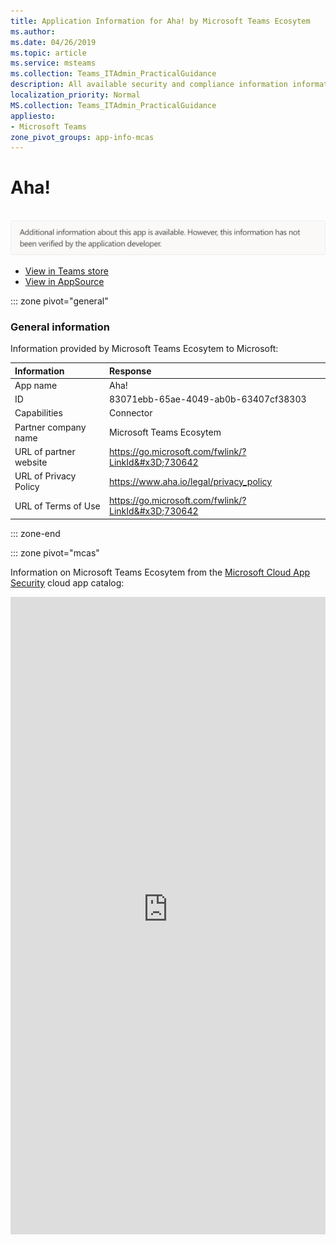 ```yaml
---
title: Application Information for Aha! by Microsoft Teams Ecosytem
ms.author: 
ms.date: 04/26/2019
ms.topic: article
ms.service: msteams
ms.collection: Teams_ITAdmin_PracticalGuidance
description: All available security and compliance information information for Aha!, its data handling policies, its Microsoft Cloud App Security app catalog information, and security/compliance information in the CSA STAR registry.
localization_priority: Normal
MS.collection: Teams_ITAdmin_PracticalGuidance
appliesto:
- Microsoft Teams
zone_pivot_groups: app-info-mcas
---
```

# Aha!

<br/><img alt="Non-attested image" src="./images/unattested.png" width="650"/>

* <a href="https://teams.microsoft.com/l/app/83071ebb-65ae-4049-ab0b-63407cf38303" target="_blank">View in Teams store</a>
* <a href="https://appsource.microsoft.com/en-us/product/office/WA104381564" target="_blank">View in AppSource</a>

::: zone pivot="general"

### General information

Information provided by Microsoft Teams Ecosytem to Microsoft:

| **Information** | **Response** |
|:----------------|:-------------|
| App name | Aha! |
| ID | 83071ebb-65ae-4049-ab0b-63407cf38303 |
| Capabilities | Connector |
| Partner company name | Microsoft Teams Ecosytem |
| URL of partner website | <https://go.microsoft.com/fwlink/?LinkId&#x3D;730642> |
| URL of Privacy Policy | <https://www.aha.io/legal/privacy_policy> |
| URL of Terms of Use | <https://go.microsoft.com/fwlink/?LinkId&#x3D;730642> |

::: zone-end


::: zone pivot="mcas"

Information on Microsoft Teams Ecosytem from the [Microsoft Cloud App Security](https://www.microsoft.com/en-us/enterprise-mobility-security/cloud-app-security) cloud app catalog:

<iframe height='1020' title='Microsoft Cloud App Security Information' src='https://3ca685143b5b46b4b0e5266dadf2e97c.codepen.website/#/dashboard/21537' frameborder='no'  style='width: 100%;'>

<a href="https://3ca685143b5b46b4b0e5266dadf2e97c.codepen.website/#/dashboard/21537" target="_blank">View in a new tab</a>

::: zone-end


